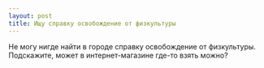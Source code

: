 ```yaml
---
layout: post 
title: Ищу справку освобождение от физкультуры 
--- 
```

Не могу нигде найти в городе справку освобождение от физкультуры. Подскажите, может в интернет-магазине где-то взять можно?